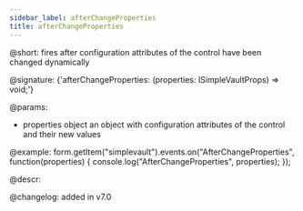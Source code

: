 ```yaml
---
sidebar_label: afterChangeProperties
title: afterChangeProperties
---          
```


@short: fires after configuration attributes of the control have been changed dynamically

@signature: {'afterChangeProperties: (properties: ISimpleVaultProps) => void;'}

@params:
- properties     object      an object with configuration attributes of the control and their new values

@example:
form.getItem("simplevault").events.on("AfterChangeProperties", function(properties) {
    console.log("AfterChangeProperties", properties);
});

@descr:

@changelog: added in v7.0

[comment]: # (@relatedapi: form/api/simplevault/simplevault_setproperties_method.md)
